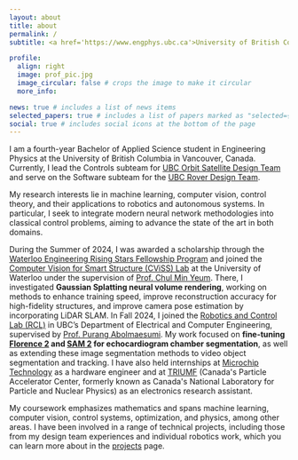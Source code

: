 ```yaml
---
layout: about
title: about
permalink: /
subtitle: <a href='https://www.engphys.ubc.ca'>University of British Columbia, Engineering Physics</a>, specializaing in robotics and autonomous systems.

profile:
  align: right
  image: prof_pic.jpg
  image_circular: false # crops the image to make it circular
  more_info:

news: true # includes a list of news items
selected_papers: true # includes a list of papers marked as "selected={true}"
social: true # includes social icons at the bottom of the page
---
```


I am a fourth-year Bachelor of Applied Science student in Engineering Physics at the University of British Columbia in Vancouver, Canada. Currently, I lead the Controls subteam for [UBC Orbit Satellite Design Team](https://www.ubcorbit.com) and serve on the Software subteam for the [UBC Rover Design Team](https://ubcrover.com).

My research interests lie in machine learning, computer vision, control theory, and their applications to robotics and autonomous systems. In particular, I seek to integrate modern neural network methodologies into classical control problems, aiming to advance the state of the art in both domains.

During the Summer of 2024, I was awarded a scholarship through the [Waterloo Engineering Rising Stars Fellowship Program](https://uwaterloo.ca/engineering/waterloo-engineering-rising-stars-fellowship-program) and joined the [Computer Vision for Smart Structure (CViSS) Lab](https://cviss.net) at the University of Waterloo under the supervision of [Prof. Chul Min Yeum](https://uwaterloo.ca/civil-environmental-engineering/profile/cmyeum). There, I investigated **Gaussian Splatting neural volume rendering**, working on methods to enhance training speed, improve reconstruction accuracy for high-fidelity structures, and improve camera pose estimation by incorporating LiDAR SLAM. In Fall 2024, I joined the [Robotics and Control Lab (RCL)](https://rcl.ece.ubc.ca) in UBC’s Department of Electrical and Computer Engineering, supervised by [Prof. Purang Abolmaesumi](https://ece.ubc.ca/purang-abolmaesumi/). My work focused on **fine-tuning [Florence 2](https://blog.roboflow.com/florence-2/) and [SAM 2](https://ai.meta.com/sam2/) for echocardiogram chamber segmentation**, as well as extending these image segmentation methods to video object segmentation and tracking. I have also held internships at [Microchip Technology](https://www.microchip.com) as a hardware engineer and at [TRIUMF](https://www.triumf.ca) (Canada's Particle Accelerator Center, formerly known as Canada's National Laboratory for Particle and Nuclear Physics) as an electronics research assistant.

My coursework emphasizes mathematics and spans machine learning, computer vision, control systems, optimization, and physics, among other areas. I have been involved in a range of technical projects, including those from my design team experiences and individual robotics work, which you can learn more about in the [projects](projects) page.
